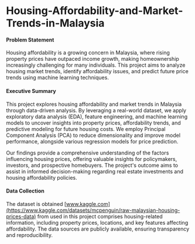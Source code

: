 # Housing-Affordability-and-Market-Trends-in-Malaysia

#### Problem Statement
Housing affordability is a growing concern in Malaysia, where rising property prices have outpaced income growth, making homeownership increasingly challenging for many individuals. This project aims to analyze housing market trends, identify affordability issues, and predict future price trends using machine learning techniques.

#### Executive Summary
This project explores housing affordability and market trends in Malaysia through data-driven analysis. By leveraging a real-world dataset, we apply exploratory data analysis (EDA), feature engineering, and machine learning models to uncover insights into property prices, affordability trends, and predictive modeling for future housing costs. We employ Principal Component Analysis (PCA) to reduce dimensionality and improve model performance, alongside various regression models for price prediction.

Our findings provide a comprehensive understanding of the factors influencing housing prices, offering valuable insights for policymakers, investors, and prospective homebuyers. The project's outcome aims to assist in informed decision-making regarding real estate investments and housing affordability policies.

#### Data Collection
The dataset is obtained [www.kaggle.com](https://www.kaggle.com/datasets/mcpenguin/raw-malaysian-housing-prices-data) from used in this project comprises housing-related information, including property prices, locations, and key features affecting affordability. The data sources are publicly available, ensuring transparency and reproducibility.
